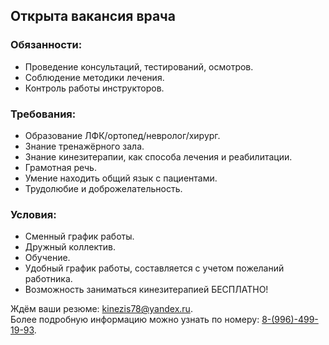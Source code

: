 ## Открыта вакансия врача  

### Обязанности:  

*   Проведение консультаций, тестирований, осмотров.  
*   Соблюдение методики лечения.
*   Контроль работы инструкторов.  

### Требования: 

*   Образование ЛФК/ортопед/невролог/хирург.  
*   Знание тренажёрного зала.    
*   Знание кинезитерапии, как способа лечения и реабилитации. 
*   Грамотная речь.   
*   Умение находить общий язык с пациентами.   
*   Трудолюбие и доброжелательность.  

### Условия:  

*   Сменный график работы. 
*   Дружный коллектив.    
*   Обучение.  
*   Удобный график работы, составляется с учетом пожеланий работника. 
*   Возможность заниматься кинезитерапией БЕСПЛАТНО!   

Ждём ваши резюме: [kinezis78@yandex.ru](mailto:kinezis78@yandex.ru).  
Более подробную информацию можно узнать по номеру: [8-(996)-499-19-93](tel:89964991993).    